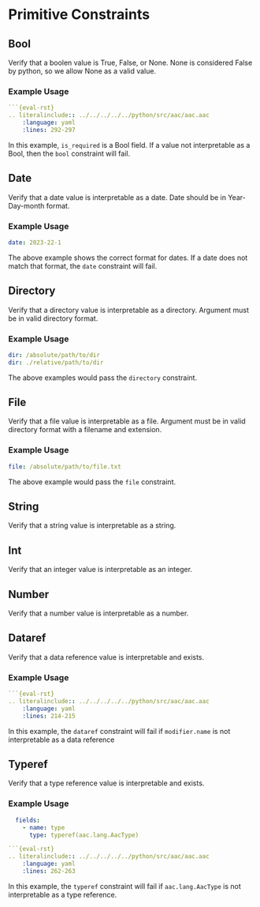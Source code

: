 # Primitive Constraints

## Bool
Verify that a boolen value is True, False, or None.  None is considered False by python, so we allow None as a valid value.

### Example Usage
```yaml
```{eval-rst}
.. literalinclude:: ../../../../../python/src/aac/aac.aac
    :language: yaml
    :lines: 292-297
```
In this example, `is_required` is a Bool field.  If a value not interpretable as a Bool, then the `bool` constraint will fail.

## Date
Verify that a date value is interpretable as a date.  Date should be in Year-Day-month format.

### Example Usage
```yaml
date: 2023-22-1
```
The above example shows the correct format for dates.  If a date does not match that format, the `date` constraint will fail.

## Directory
Verify that a directory value is interpretable as a directory. Argument must be in valid directory format.

### Example Usage
```yaml
dir: /absolute/path/to/dir
dir: ./relative/path/to/dir
```
The above examples would pass the `directory` constraint.


## File
Verify that a file value is interpretable as a file.  Argument must be in valid directory format with a filename and extension.

### Example Usage
```yaml
file: /absolute/path/to/file.txt
```
The above example would pass the `file` constraint.

## String
Verify that a string value is interpretable as a string. 

## Int
Verify that an integer value is interpretable as an integer.

## Number
Verify that a number value is interpretable as a number.

## Dataref
Verify that a data reference value is interpretable and exists.

### Example Usage
```yaml
```{eval-rst}
.. literalinclude:: ../../../../../python/src/aac/aac.aac
    :language: yaml
    :lines: 214-215
```
In this example, the `dataref` constraint will fail if `modifier.name` is not interpretable as a data reference

## Typeref
Verify that a type reference value is interpretable and exists.

### Example Usage
```yaml
  fields:
    - name: type
      type: typeref(aac.lang.AacType)
```
```yaml
```{eval-rst}
.. literalinclude:: ../../../../../python/src/aac/aac.aac
    :language: yaml
    :lines: 262-263
```
In this example, the `typeref` constraint will fail if `aac.lang.AacType` is not interpretable as a type reference.